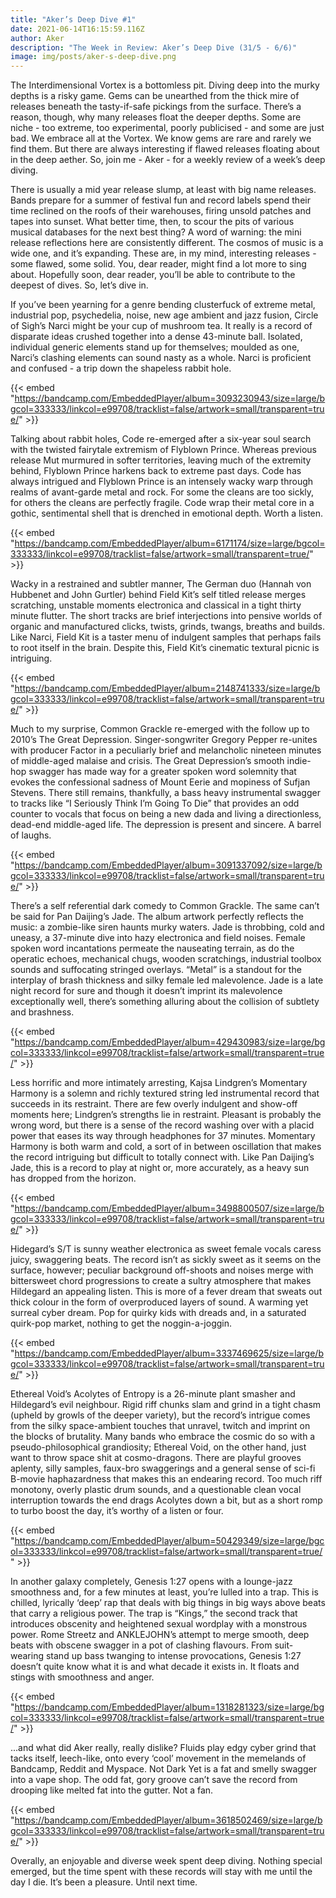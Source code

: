 ```yaml
---
title: "Aker’s Deep Dive #1"
date: 2021-06-14T16:15:59.116Z
author: Aker
description: "The Week in Review: Aker’s Deep Dive (31/5 - 6/6)"
image: img/posts/aker-s-deep-dive.png
---
```


The Interdimensional Vortex is a bottomless pit. Diving deep into the murky depths is a risky game. Gems can be unearthed from the thick mire of releases beneath the tasty-if-safe pickings from the surface. There’s a reason, though, why many releases float the deeper depths. Some are niche - too extreme, too experimental, poorly publicised - and some are just bad. We embrace all at the Vortex. We know gems are rare and rarely we find them. But there are always interesting if flawed releases floating about in the deep aether. So, join me - Aker - for a weekly review of a week’s deep diving. <!--more-->

There is usually a mid year release slump, at least with big name releases. Bands prepare for a summer of festival fun and record labels spend their time reclined on the roofs of their warehouses, firing unsold patches and tapes into sunset. What better time, then, to scour the pits of various musical databases for the next best thing? A word of warning: the mini release reflections here are consistently different. The cosmos of music is a wide one, and it’s expanding. These are, in my mind, interesting releases - some flawed, some solid. You, dear reader, might find a lot more to sing about. Hopefully soon, dear reader, you’ll be able to contribute to the deepest of dives. So, let’s dive in. 

If you’ve been yearning for a genre bending clusterfuck of extreme metal, industrial pop, psychedelia, noise, new age ambient and jazz fusion, Circle of Sigh’s Narci might be your cup of mushroom tea. It really is a record of disparate ideas crushed together into a dense 43-minute ball. Isolated, individual generic elements stand up for themselves; moulded as one, Narci’s clashing elements can sound nasty as a whole. Narci is proficient and confused - a trip down the shapeless rabbit hole.

{{< embed "https://bandcamp.com/EmbeddedPlayer/album=3093230943/size=large/bgcol=333333/linkcol=e99708/tracklist=false/artwork=small/transparent=true/" >}}

Talking about rabbit holes, Code re-emerged after a six-year soul search with the twisted fairytale extremism of Flyblown Prince. Whereas previous release Mut murmured in softer territories, leaving much of the extremity behind, Flyblown Prince harkens back to extreme past days. Code has always intrigued and Flyblown Prince is an intensely wacky warp through realms of avant-garde metal and rock. For some the cleans are too sickly, for others the cleans are perfectly fragile. Code wrap their metal core in a gothic, sentimental shell that is drenched in emotional depth. Worth a listen.

{{< embed "https://bandcamp.com/EmbeddedPlayer/album=6171174/size=large/bgcol=333333/linkcol=e99708/tracklist=false/artwork=small/transparent=true/" >}}

Wacky in a restrained and subtler manner, The German duo (Hannah von Hubbenet and John Gurtler) behind Field Kit’s self titled release merges scratching, unstable moments electronica and classical in a tight thirty minute flutter. The short tracks are brief interjections into pensive worlds of organic and manufactured clicks, twists, grinds, twangs, breaths and builds. Like Narci, Field Kit is a taster menu of indulgent samples that perhaps fails to root itself in the brain. Despite this, Field Kit’s cinematic textural picnic is intriguing.

{{< embed "https://bandcamp.com/EmbeddedPlayer/album=2148741333/size=large/bgcol=333333/linkcol=e99708/tracklist=false/artwork=small/transparent=true/" >}}

Much to my surprise, Common Grackle re-emerged with the follow up to 2010’s The Great Depression. Singer-songwriter Gregory Pepper re-unites with producer Factor in a peculiarly brief and melancholic nineteen minutes of middle-aged malaise and crisis. The Great Depression’s smooth indie-hop swagger has made way for a greater spoken word solemnity that evokes the confessional sadness of Mount Eerie and mopiness of Sufjan Stevens. There still remains, thankfully, a bass heavy instrumental swagger to tracks like “I Seriously Think I’m Going To Die” that provides an odd counter to vocals that focus on being a new dada and living a directionless, dead-end middle-aged life. The depression is present and sincere. A barrel of laughs.

{{< embed "https://bandcamp.com/EmbeddedPlayer/album=3091337092/size=large/bgcol=333333/linkcol=e99708/tracklist=false/artwork=small/transparent=true/" >}}

There’s a self referential dark comedy to Common Grackle. The same can’t be said for Pan Daijing’s Jade. The album artwork perfectly reflects the music: a zombie-like siren haunts murky waters. Jade is throbbing, cold and uneasy, a 37-minute dive into hazy electronica and field noises. Female spoken word incantations permeate the nauseating terrain, as do the operatic echoes, mechanical chugs, wooden scratchings, industrial toolbox sounds and suffocating stringed overlays. “Metal” is a standout for the interplay of brash thickness and silky female led malevolence. Jade is a late night record for sure and though it doesn’t imprint its malevolence exceptionally well, there’s something alluring about the collision of subtlety and brashness.

{{< embed "https://bandcamp.com/EmbeddedPlayer/album=429430983/size=large/bgcol=333333/linkcol=e99708/tracklist=false/artwork=small/transparent=true/" >}}

Less horrific and more intimately arresting, Kajsa Lindgren’s Momentary Harmony is a solemn and richly textured string led instrumental record that succeeds in its restraint. There are few overly indulgent and show-off moments here; Lindgren’s strengths lie in restraint. Pleasant is probably the wrong word, but there is a sense of the record washing over with a placid power that eases its way through headphones for 37 minutes. Momentary Harmony is both warm and cold, a sort of in between oscillation that makes the record intriguing but difficult to totally connect with. Like Pan Daijing’s Jade, this is a record to play at night or, more accurately, as a heavy sun has dropped from the horizon.

{{< embed "https://bandcamp.com/EmbeddedPlayer/album=3498800507/size=large/bgcol=333333/linkcol=e99708/tracklist=false/artwork=small/transparent=true/" >}}

Hidegard’s S/T is sunny weather electronica as sweet female vocals caress juicy, swaggering beats. The record isn’t as sickly sweet as it seems on the surface, however; peculiar background off-shoots and noises merge with bittersweet chord progressions to create a sultry atmosphere that makes Hildegard an appealing listen. This is more of a fever dream that sweats out thick colour in the form of overproduced layers of sound. A warming yet surreal cyber dream. Pop for quirky kids with dreads and, in a saturated quirk-pop market, nothing to get the noggin-a-joggin.

{{< embed "https://bandcamp.com/EmbeddedPlayer/album=3337469625/size=large/bgcol=333333/linkcol=e99708/tracklist=false/artwork=small/transparent=true/" >}}

Ethereal Void’s Acolytes of Entropy is a 26-minute plant smasher and Hildegard’s evil neighbour. Rigid riff chunks slam and grind in a tight chasm (upheld by growls of the deeper variety), but the record’s intrigue comes from the silky space-ambient touches that unravel, twitch and imprint on the blocks of brutality. Many bands who embrace the cosmic do so with a pseudo-philosophical grandiosity; Ethereal Void, on the other hand, just want to throw space shit at cosmo-dragons. There are playful grooves aplenty, silly samples, faux-bro swaggerings and a general sense of sci-fi B-movie haphazardness that makes this an endearing record. Too much riff monotony, overly plastic drum sounds, and a questionable clean vocal interruption towards the end drags Acolytes down a bit, but as a short romp to turbo boost the day, it’s worthy of a listen or four. 

{{< embed "https://bandcamp.com/EmbeddedPlayer/album=50429349/size=large/bgcol=333333/linkcol=e99708/tracklist=false/artwork=small/transparent=true/" >}}

In another galaxy completely, Genesis 1:27 opens with a lounge-jazz smoothness and, for a few minutes at least, you’re lulled into a trap. This is chilled, lyrically ‘deep’ rap that deals with big things in big ways above beats that carry a religious power. The trap is “Kings,” the second track that introduces obscenity and heightened sexual wordplay with a monstrous power. Rome Streetz and ANKLEJOHN’s attempt to merge smooth, deep beats with obscene swagger in a pot of clashing flavours. From suit-wearing stand up bass twanging to intense provocations, Genesis 1:27 doesn’t quite know what it is and what decade it exists in. It floats and stings with smoothness and anger.

{{< embed "https://bandcamp.com/EmbeddedPlayer/album=1318281323/size=large/bgcol=333333/linkcol=e99708/tracklist=false/artwork=small/transparent=true/" >}}

...and what did Aker really, really dislike? Fluids play edgy cyber grind that tacks itself, leech-like, onto every ‘cool’ movement in the memelands of Bandcamp, Reddit and Myspace. Not Dark Yet is a fat and smelly swagger into a vape shop. The odd fat, gory groove can’t save the record from drooping like melted fat into the gutter. Not a fan.

{{< embed "https://bandcamp.com/EmbeddedPlayer/album=3618502469/size=large/bgcol=333333/linkcol=e99708/tracklist=false/artwork=small/transparent=true/" >}}

Overally, an enjoyable and diverse week spent deep diving. Nothing special emerged, but the time spent with these records will stay with me until the day I die. It’s been a pleasure. Until next time.
